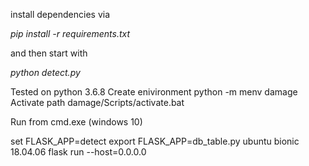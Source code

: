 install dependencies via

_pip install -r requirements.txt_

and then start with

_python detect.py_

Tested on python 3.6.8
Create enivironment python -m menv damage
Activate path damage/Scripts/activate.bat

Run from cmd.exe (windows 10)

set FLASK_APP=detect
export FLASK_APP=db_table.py ubuntu bionic 18.04.06
flask run --host=0.0.0.0 
 


